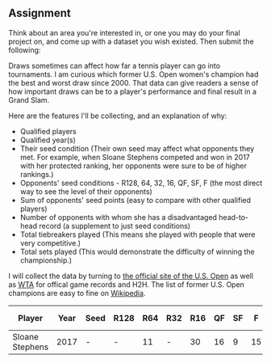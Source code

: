 ## Assignment

Think about an area you're interested in, or one you may do your final project on, and come up with a dataset you wish existed. Then submit the following:

Draws sometimes can affect how far a tennis player can go into tournaments. I am curious which former U.S. Open women's champion had the best and worst draw since 2000. That data can give readers a sense of how important draws can be to a player's performance and final result in a Grand Slam.  

Here are the features I'll be collecting, and an explanation of why:
* Qualified players
* Qualified year(s)
* Their seed condition (Their own seed may affect what opponents they met. For example, when Sloane Stephens competed and won in 2017 with her protected ranking, her opponents were sure to be of higher rankings.) 
* Opponents' seed conditions - R128, 64, 32, 16, QF, SF, F (the most direct way to see the level of their opponents)
* Sum of opponents' seed points (easy to compare with other qualified players)
* Number of opponents with whom she has a disadvantaged head-to-head record (a supplement to just seed conditions)
* Total tiebreakers played (This means she played with people that were very competitive.)
* Total sets played (This would demonstrate the difficulty of winning the championship.)

I will collect the data by turning to [the official site of the U.S. Open](https://www.usopen.org) as well as [WTA](http://www.wtatennis.com/) for offical game records and H2H. The list of former U.S. Open champions are easy to fine on [Wikipedia](https://en.wikipedia.org/wiki/List_of_US_Open_women%27s_singles_champions).

Player | Year | Seed | R128 | R64 | R32 | R16| QF | SF | F | Sum | Disadvantaged H2H | Tiebreakers | Sets
 ----- | ---- | ---- | ---- | --- | --- | -- | -- | -- | --| ----| ------------------| ------------| ----
Sloane Stephens | 2017 | - | - | 11 | - | 30 | 16 | 9 | 15 | 81 | 0 | 1 | 18
